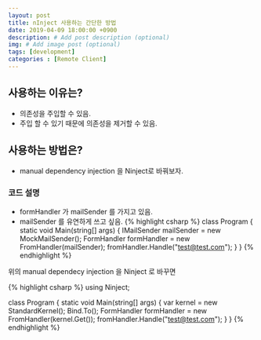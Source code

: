 ```yaml
---
layout: post
title: nInject 사용하는 간단한 방법
date: 2019-04-09 18:00:00 +0900
description: # Add post description (optional)
img: # Add image post (optional)
tags: [development]
categories : [Remote Client]
---
```


## 사용하는 이유는?
 - 의존성을 주입할 수 있음.
 - 주입 할 수 있기 때문에 의존성을 제거할 수 있음.
 
## 사용하는 방법은?
 - manual dependency injection 을 Ninject로 바꿔보자.

### 코드 설명
 - formHandler 가 mailSender 를 가지고 있음.
 - mailSender 를 유연하게 쓰고 싶음.
{% highlight csharp %}
class Program
{
    static void Main(string[] args)
    {
        IMailSender mailSender = new MockMailSender();
        FormHandler formHandler = new FromHandler(mailSender);
        fromHandler.Handle("test@test.com");
    }
}
{% endhighlight %}

위의 manual dependecy injection 을 Ninject 로 바꾸면

{% highlight csharp %}
using Ninject;

class Program
{
    static void Main(string[] args)
    {
        var kernel = new StandardKernel();
        Bind<IMailSender>.To<MockMailSender>();
        FormHandler formHandler = new FromHandler(kernel.Get<IMailSender>());
        fromHandler.Handle("test@test.com");
    }
}
{% endhighlight %}